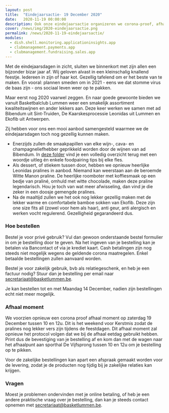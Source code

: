 ```yaml
---
layout: post
title:  "Eindejaarsactie- 19 December 2020"
date:   2020-11-19 00:00:00
description: Ook onze eindejaarsactie organizeren we corona-proof, afhaal moment op 19 December 2020
cover: /news/img/2020-eindejaarsactie.png
permalink: /news/2020-11-19-eindejaarsactie/
modules:
  - dish.shell.monitoring.applicationinsights.app
  - clubmanagement.payments.app
  - clubmanagement.fundraising.sales.app
---
```


Met de eindejaarsdagen in zicht, sluiten we binnenkort met zijn allen een bijzonder bizar jaar af. Wij geloven alvast in een kleinschalig knallend feestje. Iedereen in zijn of haar kot. Gezellig tafelend om er het beste van te maken. En vooral: plannen smeden om in 2021 - eens we dat stomme virus de baas zijn - ons sociaal leven weer op te pakken.

Maar eerst nog 2020 vaarwel zeggen. En naar goede gewoonte bieden we vanuit Basketbalclub Lummen weer een smakelijk assortiment kwaliteitswijnen en ander lekkers aan. Deze keer werken we samen met ad Bibendum uit Sint-Truiden, De Kaarskesprocessie Leonidas uit Lummen en Ekofib uit Antwerpen. 

Zij hebben voor ons een mooi aanbod samengesteld waarmee we de eindejaarsdagen toch nog gezellig kunnen maken.

* Enerzijds zullen de smaakpapillen van elke wijn-, cava- en champagneliefhebber geprikkeld worden door de wijnen van ad Bibendum. In [deze folder](/news/downloads/eindejaarsactie-2020-ad-bibendum.pdf) vind je een volledig overzicht terug met een woordje uitleg én enkele foodpairing tips bij elke fles.
* Als dessert, of stiekem tussen door, hebben we opnieuw heerlijke Leonidas pralines in aanbod. Niemand kan weerstaan aan de beroemde Witte Manon praline. De heerlijke roomboter met koffiesmaak op een bedje van praliné, omhuld met witte chocolade, maken deze praline legendarisch. Hou je toch van wat meer afwisseling, dan vind je die zeker in een doosje gemengde pralines.
* Na de maaltijd zullen we het ook nog lekker gezellig maken met de lekker warme en comfortabele bamboe sokken van Ekofib. Deze zijn one size fits all (zowel voor hem als haar), anti geur, anti alergisch en werken vocht regulerend. Gezelligheid gegarandeerd dus.

### Hoe bestellen

Bestel je voor privé gebruik? Vul dan gewoon onderstaande bestel formulier in om je bestelling door te geven. Na het ingeven van je bestelling kan je betalen via Bancontact of via je krediet kaart. Cash betalingen zijn nog steeds niet mogelijk wegens de geldende corona maatregelen. Enkel betaalde bestellingen zullen aanvaard worden.

Bestel je voor zakelijk gebruik, bvb als relatiegeschenk, en heb je een factuur nodig? Stuur dan je bestelling per email naar [secretariaat@basketlummen.be](mailto://secretariaat@basketlummen.be).

Je kan bestellen tot en met Maandag 14 December, nadien zijn bestellingen echt niet meer mogelijk.

### Afhaal moment

We voorzien opnieuw een corona proof afhaal moment op zaterdag 19 December tussen 10 en 12u. Dit is het weekend voor Kerstmis zodat de pralines nog lekker vers zijn tijdens de feestdagen. Dit afhaal moment zal opnieuw het protocol volgen dat we bij de afhaal eetdag gebruikt hebben. Print dus de bevestiging van je bestelling af en kom dan met de wagen naar het afhaalpunt aan sporthal De Vijfsprong tussen 10 en 12u om je bestelling op te pikken.

Voor de zakelijke bestellingen kan apart een afspraak gemaakt worden voor de levering, zodat je de producten nog tijdig bij je zakelijke relaties kan krijgen. 

### Vragen

Moest je problemen ondervinden met je online betaling, of heb je een andere praktische vraag over je bestelling, dan kan je steeds contact opnemen met [secretariaat@basketlummen.be](mailto://secretariaat@basketlummen.be).


<clubmgmt-purchase-order-wizard sale-id="1f35da38-a943-472f-8977-dd11c81d53f6"></clubmgmt-purchase-order-wizard>

<template id="clubmgmt-purchase-order-form-template">
  <form class="responsive-form">
    <fieldset>
      <legend>Plaats je bestelling</legend>
    </fieldset>
  </form>
</template>

<template id="clubmgmt-purchase-order-sale-open-template">
    <table>
      <tbody>
        <tr>
          <td><label for="given-name">Voornaam</label></td>
          <td><input type="text" id="given-name" name="given-name" placeholder="Vul je voornaam in..." required></input></td>
        </tr>
        <tr>
          <td><label for="family-name">Familienaam</label></td>
          <td><input type="text" id="family-name" name="family-name" placeholder="Vul je familienaam in..." required></input></td>
        </tr>
        <tr>
          <td><label for="email">Email</label></td>
          <td><input type="text" id="email" name="email" placeholder="Vul je email in..."></input></td>
        </tr>
		    <tr>
          <td><label for="telephone">Telefoon</label></td>
          <td><input type="text" id="telephone" name="telephone" placeholder="Vul je telefoon in..."></input></td>
        </tr>
      </tbody>
      <tbody id="offers"></tbody>
      <tbody>    
        <tr class="total-row">
          <td><label>Te betalen</label></td>
          <td><label id="price">€ 0</label></td>
        </tr>   
      </tbody>      
      <tbody>
        <tr>
          <td style="vertical-align: top"><label for="comment">Opmerking</label></td>
          <td><textarea id="comment" name="comment" rows="4" style="width: initial" placeholder="Ga je bij iemand leveren? Extra wensen? Noteer het dan hier."></textarea></td>
        </tr> 
      </tbody>
      <tbody> 
        <tr>
          <td><label for="sendConfirmation">Stuur me een bevestiging</label></td>
          <td><input type="checkbox" id="sendConfirmation" name="sendConfirmation" checked></input> (vereist email)</td>
        </tr>  
      </tbody>
      <tbody id="delivery-types" style="display: none"></tbody>
      <tbody id="delivery-slots" style="display: none"></tbody>
      <tbody id="delivery-location" style="display: none"></tbody>
      <tbody>
        <tr>
          <td><label for="submit"></label></td>
          <td><submit-button>Doorgaan naar betalen</submit-button></td>
        </tr>
      </tbody>        
    </table>
</template>

<template id="clubmgmt-purchase-order-sale-pending-template">
    <table>
      <tr>
        <td><label>Registratie gaat pas open op <span class="sale-from"></span></label></td>
      </tr>
    </table>
</template>

<template id="clubmgmt-purchase-order-sale-over-template">
    <table>
      <tr>
        <td><label>Registratie is afgelopen</label></td>
      </tr>
    </table>
</template>

<template id="clubmgmt-purchase-order-offer-template">
    <tr>
        <td class="label-holder"><label></label></td>
        <td class="input-holder"></td>
    </tr>
</template>

<template id="clubmgmt-purchase-order-offer-collection-name-template">
    <tr>
        <td></td>
        <td><label class="collection-name"></label></td>
    </tr>
</template>

<template id="clubmgmt-purchase-order-offer-label-template">
    <label></label>
</template>

<template id="clubmgmt-purchase-order-offer-input-number-template">
    <input type="number" placeholder="0" min="0" />
</template>

<template id="clubmgmt-purchase-order-offer-input-toggle-template">
    <input />
</template>

<template id="clubmgmt-purchase-order-offer-input-dropdown-template">
    <select />
</template>

<template id="clubmgmt-purchase-order-offer-horizontal-container-template">
    <div class="horizontal-container"></span>
</template>

<template id="clubmgmt-purchase-order-offer-option-label-template">
    <span class="option-label"></span>
</template>

<template id="clubmgmt-purchase-order-delivery-types-template">
    <tr>
        <td><label>Levering</label></td>
        <td><select id="delivery-types-selector" name="delivery-types-selector"></select></td>
    </tr>
</template>

<template id="clubmgmt-purchase-order-delivery-slot-template">
    <tr>
        <td></td>
        <td><input type="radio" name="delivery"></input> <span class="slot-from"></span> tot <span class="slot-to"></span></td>
    </tr>
</template>

<template id="clubmgmt-purchase-order-delivery-location-template">
    <tr>
      <td><label for="addressLine1">Adres Lijn 1</label></td>
      <td><input type="text" id="addressLine1" name="addressLine1" placeholder="Vul je adres in..." required></input></td>
    </tr>
    <tr>
      <td><label for="addressLine2">Adres Lijn 2</label></td>
      <td><input type="text" id="addressLine2" name="addressLine2" placeholder="Vul je adres in..."></input></td>
    </tr>
    <tr>
      <td><label for="postcode">Postcode</label></td>
      <td><input type="text" id="zipCode" name="zipCode" value="3560" disabled required></input></td>
    </tr>
    <tr>
      <td><label for="city">Stad</label></td>
      <td><input type="text" id="city" name="city" value="Lummen" disabled required></input></td>
    </tr>
    <tr>
      <td><label for="stateProvince">Provincie</label></td>
      <td><input type="text" id="stateProvince" name="stateProvince" value="Limburg" disabled required></input></td>
    </tr>
    <tr>
      <td><label for="country">Land</label></td>
      <td><input type="text" id="country" name="country" value="België" disabled required></input></td>
    </tr>
</template>

<template id="clubmgmt-purchase-order-confirmation-template">
  <form class="responsive-form">
    <fieldset>
      <legend>Bedankt voor je bestelling!</legend>
      <table>
        <tr>
          <td colspan="2" class="align-left">
              We verwelkomen je op 19 december 2020 aan de sporthal van Lummen tussen 10u en 12u om je bestelling af te halen.
              Je kan je bestelling <a class="pdf-link" href="/order/confirmation/">hier</a> afdrukken.
          </td>
        </tr>
        <tr>
          <td colspan="2" class="align-left">
            <button id="new">Nog een bestelling plaatsen</button>
          </td>
        </tr>
      </table>
    </fieldset>
  </form>
</template>

<template id="clubmgmt-purchase-order-error-report-template">
  <form class="responsive-form">
    <fieldset>
      <legend>Er is iets fout gegaan!</legend>
      <table>
        <tr>
          <td colspan="2" class="align-left error-message">
          </td>
        </tr>
        <tr>
          <td colspan="2" class="align-left">
            <button id="new">Opnieuw een bestelling plaatsen</button>
          </td>
        </tr>
      </table>
    </fieldset>
  </form>
</template>

<!-- payment step -->

<template id="clubmgmt-purchase-order-payment-template">

  <form class="responsive-form" id="orderPayment">
    <fieldset>
      <legend>Kies een betaal methode</legend>
      <payment-method-selector id="paymentMethodSelector">
      </payment-method-selector>
      <submit-button>Betalen</submit-button>
    </fieldset>
  </form>
  
</template>